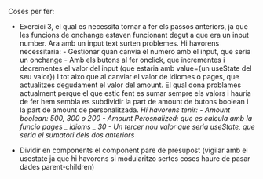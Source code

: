Coses per fer:

- Exercici 3, el qual es necessita tornar a fer els passos anteriors, ja que les funcions de onchange estaven funcionant degut a que era un input number. Ara amb un input text surten problemes. Hi havorens necessitaria: - Gestionar quan canvia el numero amb el input, que seria un onchange - Amb els butons al fer onclick, que incrementes i decrementes el valor del input (que estaria amb value={un useState del seu valor})
  I tot aixo que al canviar el valor de idiomes o pages, que actualitzes degudament el valor del amount. El qual dona problames actualment perque el que estic fent es sumar sempre els valors i hauria de fer hem sembla es subdividir la part de amount de butons boolean i la part de amount de personalitzada. _Hi havorens tenir: - Amount boolean: 500, 300 o 200 - Amount Perosnalized: que es calcula amb la funcio pages _ idioms _ 30 - Un tercer nou valor que seria useState, que seria el sumatori dels dos anteriors_

- Dividir en components el component pare de presupost (vigilar amb el usestate ja que hi havorens si modularitzo sertes coses haure de pasar dades parent-children)
